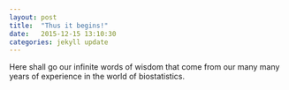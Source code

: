 ```yaml
---
layout: post
title:  "Thus it begins!"
date:   2015-12-15 13:10:30
categories: jekyll update
---
```


Here shall go our infinite words of wisdom that come from our many many years of
experience in the world of biostatistics. 
